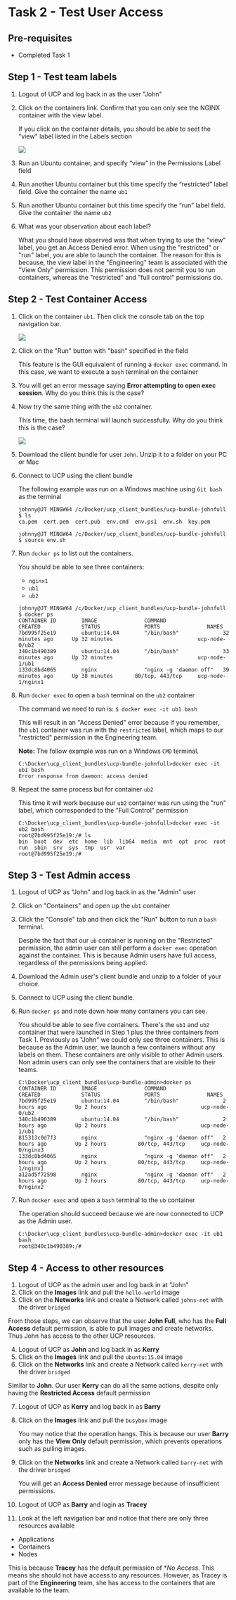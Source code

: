 # Task 2 - Test User Access

## Pre-requisites 

- Completed Task 1

## Step 1 - Test team labels

1. Logout of UCP and log back in as the user "John"
2. Click on the containers link. Confirm that you can only see the NGINX container with the view label.
   
   If you click on the container details, you should be able to seet the "view" label listed in the Labels section

   ![](images/ucp03_t2_labels.PNG)
   
3. Run an Ubuntu container, and specify “view” in the Permissions Label field
4. Run another Ubuntu container but this time specify the “restricted” label field. Give the container the name `ub1`
5. Run another Ubuntu container but this time specify the “run” label field. Give the container the name `ub2`
6. What was your observation about each label?

   What you should have observed was that when trying to use the "view" label, you get an Access Denied error. When using the "restricted" or
   "run" label, you are able to launch the container. The reason for this is because, the view label in the "Engineering" team is associated with the 
   "View Only" permission. This permission does not permit you to run containers, whereas the "restricted" and "full control" permissions do.
   

## Step 2 - Test Container Access

1. Click on the container `ub1`. Then click the console tab on the top navigation bar.

   ![](images/ucp03_t2_container_tabs.PNG)
   
2. Click on the "Run" button with "bash" specified in the field

   This feature is the GUI equivalent of running a `docker exec` command. In this case, we want to execute a `bash` terminal on the container
   
3. You will get an error message saying **Error attempting to open exec session**. Why do you think this is the case?

4. Now try the same thing with the `ub2` container. 

   This time, the bash terminal will launch successfully. Why do you think this is the case? 

   ![](images/ucp03_t2_bash.PNG)
   
5. Download the client bundle for user `John`. Unzip it to a folder on your PC or Mac

6. Connect to UCP using the client bundle

   The following example was run on a Windows machine using `Git bash` as the terminal

   ```
   johnny@JT MINGW64 /c/Docker/ucp_client_bundles/ucp-bundle-johnfull
   $ ls
   ca.pem  cert.pem  cert.pub  env.cmd  env.ps1  env.sh  key.pem

   johnny@JT MINGW64 /c/Docker/ucp_client_bundles/ucp-bundle-johnfull
   $ source env.sh
   ```
   
7. Run `docker ps` to list out the containers. 
 
   You should be able to see three containers:
   - `nginx1`
   - `ub1`
   - `ub2`

   ```
   johnny@JT MINGW64 /c/Docker/ucp_client_bundles/ucp-bundle-johnfull
   $ docker ps
   CONTAINER ID        IMAGE               COMMAND                  CREATED             STATUS              PORTS               NAMES
   7bd995f25e19        ubuntu:14.04        "/bin/bash"              32 minutes ago      Up 32 minutes                           ucp-node-0/ub2
   340c1b490389        ubuntu:14.04        "/bin/bash"              33 minutes ago      Up 32 minutes                           ucp-node-1/ub1
   133dc8bd4065        nginx               "nginx -g 'daemon off"   39 minutes ago      Up 38 minutes       80/tcp, 443/tcp     ucp-node-1/nginx1
   ```
   
8. Run `docker exec` to open a `bash` terminal on the `ub2` container

   The command we need to run is:
   `$ docker exec -it ub1 bash`
   
   This will result in an "Access Denied" error because if you remember, the `ub1` container was run with the `restricted` label, which maps to our "restricted" 
   permission in the Engineering team. 
   
   **Note:** The follow example was run on a Windows `CMD` terminal.
   
   ```
   C:\Docker\ucp_client_bundles\ucp-bundle-johnfull>docker exec -it ub1 bash
   Error response from daemon: access denied
   ```
   
9. Repeat the same process but for container `ub2`

   This time it will work because our `ub2` container was run using the "run" label, which corresponded to the "Full Control" permission
   
   ```
   C:\Docker\ucp_client_bundles\ucp-bundle-johnfull>docker exec -it ub2 bash
   root@7bd995f25e19:/# ls
   bin  boot  dev  etc  home  lib  lib64  media  mnt  opt  proc  root  run  sbin  srv  sys  tmp  usr  var
   root@7bd995f25e19:/#
   ```
   
## Step 3 - Test Admin access

1. Logout of UCP as "John" and log back in as the "Admin" user
2. Click on "Containers" and open up the `ub1` container
3. Click the "Console" tab and then click the "Run" button to run a `bash` terminal.

   Despite the fact that our `ub` container is running on the "Restricted" permission, the admin user can still perform a `docker exec` operation against the 
   container. This is because Admin users have full access, regardless of the permissions being applied.

4. Download the Admin user's client bundle and unzip to a folder of your choice.
5. Connect to UCP using the client bundle. 
6. Run `docker ps` and note down how many containers you can see.
   
   You should be able to see five containers. There's the `ub1` and `ub2` container that were launched in Step 1 plus the three containers from Task 1. 
   Previously as "John" we could only see three containers. This is because as the Admin user, we launch a few containers without any labels on them. These
   containers are only visible to other Admin users. Non admin users can only see the containers that are visible to their teams. 
   
   ```
   C:\Docker\ucp_client_bundles\ucp-bundle-admin>docker ps
   CONTAINER ID        IMAGE               COMMAND                  CREATED             STATUS              PORTS               NAMES
   7bd995f25e19        ubuntu:14.04        "/bin/bash"              2 hours ago         Up 2 hours                              ucp-node-0/ub2
   340c1b490389        ubuntu:14.04        "/bin/bash"              2 hours ago         Up 2 hours                              ucp-node-1/ub1
   815313c0d7f3        nginx               "nginx -g 'daemon off"   2 hours ago         Up 2 hours          80/tcp, 443/tcp     ucp-node-0/nginx3
   133dc8bd4065        nginx               "nginx -g 'daemon off"   2 hours ago         Up 2 hours          80/tcp, 443/tcp     ucp-node-1/nginx1
   a12ad5f72598        nginx               "nginx -g 'daemon off"   2 hours ago         Up 2 hours          80/tcp, 443/tcp     ucp-node-0/nginx2
   ```
   
7. Run `docker exec` and open a `bash` terminal to the `ub` container

   The operation should succeed because we are now connected to UCP as the Admin user. 
   
   ```
   C:\Docker\ucp_client_bundles\ucp-bundle-admin>docker exec -it ub1 bash
   root@340c1b490389:/#
   ```
   
## Step 4 - Access to other resources

1. Logout of UCP as the admin user and log back in at "John"
2. Click on the **Images** link and pull the `hello-world` image 
3. Click on the **Networks** link and create a Network called `johns-net` with the driver `bridged`

From those steps, we can observe that the user **John Full**, who has the **Full Access** default permission, is able to pull images and create networks. Thus
John has access to the other UCP resources.

4. Logout of UCP as **John** and log back in as **Kerry**
5. Click on the **Images** link and pull the `ubuntu:15.04` image 
6. Click on the **Networks** link and create a Network called `kerry-net` with the driver `bridged`

Similar  to **John**. Our user **Kerry** can do all the same actions, despite only having the **Restricted Access** default permission

7. Logout of UCP as **Kerry** and log back in as **Barry**
8. Click on the **Images** link and pull the `busybox` image 

   You may notice that the operation hangs. This is because our user **Barry** only has the **View Only** default permission, which prevents operations such
   as pulling images.
   
9. Click on the **Networks** link and create a Network called `barry-net` with the driver `bridged`

   You will get an **Access Denied** error message because of insufficient permissions.
   
10. Logout of UCP as **Barry** and login as **Tracey**
11. Look at the left navigation bar and notice that there are only three resources available
   - Applications
   - Containers
   - Nodes
   
   This is because **Tracey** has the default permission of **No Access*. This means she should not have access to any resources. However, as Tracey is part 
   of the **Engineering** team, she has access to the containers that are available to the team.
  
  


   
